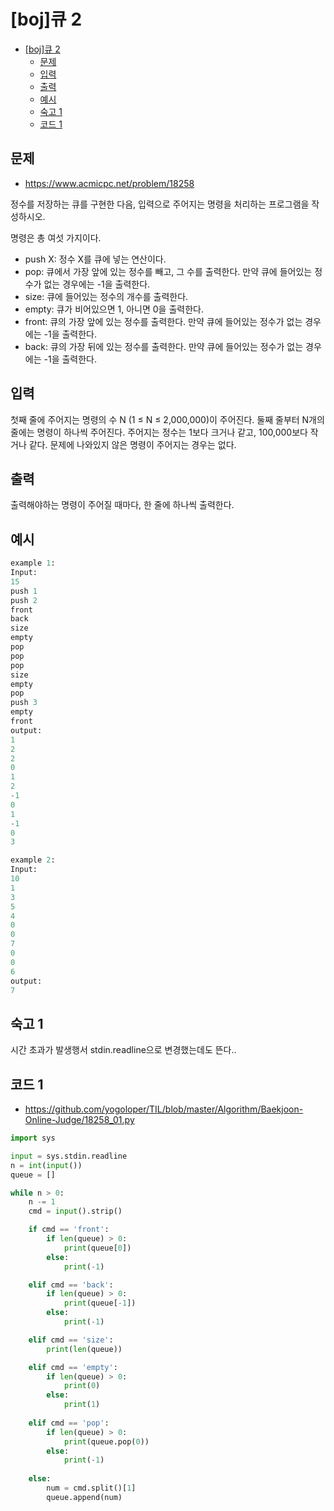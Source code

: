 # [boj]큐 2

<!-- TOC -->

- [[boj]큐 2](#boj%ED%81%90-2)
  - [문제](#%EB%AC%B8%EC%A0%9C)
  - [입력](#%EC%9E%85%EB%A0%A5)
  - [출력](#%EC%B6%9C%EB%A0%A5)
  - [예시](#%EC%98%88%EC%8B%9C)
  - [숙고 1](#%EC%88%99%EA%B3%A0-1)
  - [코드 1](#%EC%BD%94%EB%93%9C-1)

<!-- /TOC -->

## 문제

- https://www.acmicpc.net/problem/18258

정수를 저장하는 큐를 구현한 다음, 입력으로 주어지는 명령을 처리하는 프로그램을 작성하시오.

명령은 총 여섯 가지이다.

- push X: 정수 X를 큐에 넣는 연산이다.
- pop: 큐에서 가장 앞에 있는 정수를 빼고, 그 수를 출력한다. 만약 큐에 들어있는 정수가 없는 경우에는 -1을 출력한다.
- size: 큐에 들어있는 정수의 개수를 출력한다.
- empty: 큐가 비어있으면 1, 아니면 0을 출력한다.
- front: 큐의 가장 앞에 있는 정수를 출력한다. 만약 큐에 들어있는 정수가 없는 경우에는 -1을 출력한다.
- back: 큐의 가장 뒤에 있는 정수를 출력한다. 만약 큐에 들어있는 정수가 없는 경우에는 -1을 출력한다.

## 입력
첫째 줄에 주어지는 명령의 수 N (1 ≤ N ≤ 2,000,000)이 주어진다. 둘째 줄부터 N개의 줄에는 명령이 하나씩 주어진다. 주어지는 정수는 1보다 크거나 같고, 100,000보다 작거나 같다. 문제에 나와있지 않은 명령이 주어지는 경우는 없다.

## 출력
출력해야하는 명령이 주어질 때마다, 한 줄에 하나씩 출력한다.

## 예시

```python
example 1:
Input:
15
push 1
push 2
front
back
size
empty
pop
pop
pop
size
empty
pop
push 3
empty
front
output:
1
2
2
0
1
2
-1
0
1
-1
0
3

example 2:
Input:
10
1
3
5
4
0
0
7
0
0
6
output:
7
```

## 숙고 1
시간 초과가 발생행서 stdin.readline으로 변경했는데도 뜬다..
## 코드 1
- https://github.com/yogoloper/TIL/blob/master/Algorithm/Baekjoon-Online-Judge/18258_01.py

```python
import sys

input = sys.stdin.readline
n = int(input())
queue = []

while n > 0:
    n -= 1
    cmd = input().strip()

    if cmd == 'front':
        if len(queue) > 0:
            print(queue[0])
        else:
            print(-1)

    elif cmd == 'back':
        if len(queue) > 0:
            print(queue[-1])
        else:
            print(-1)

    elif cmd == 'size':
        print(len(queue))

    elif cmd == 'empty':
        if len(queue) > 0:
            print(0)
        else:
            print(1)
            
    elif cmd == 'pop':
        if len(queue) > 0:
            print(queue.pop(0))
        else:
            print(-1)
            
    else:
        num = cmd.split()[1]
        queue.append(num)

```
